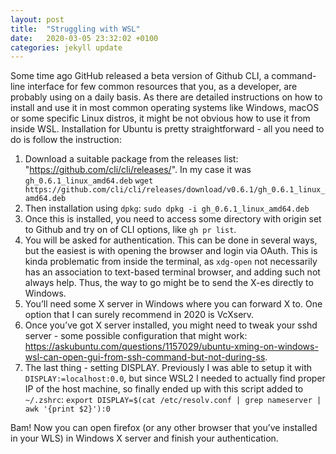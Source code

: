 ```yaml
---
layout: post
title:  "Struggling with WSL"
date:   2020-03-05 23:32:02 +0100
categories: jekyll update
---
```


Some time ago GitHub released a beta version of Github CLI, a command-line interface for few common resources that you, as a developer, are probably using on a daily basis.
As there are detailed instructions on how to install and use it in most common operating systems like Windows, macOS or some specific Linux distros, it might be not obvious how to use it from inside WSL.
Installation for Ubuntu is pretty straightforward - all you need to do is follow the instruction:
1. Download a suitable package from the releases list: "https://github.com/cli/cli/releases/". In my case it was `gh_0.6.1_linux_amd64.deb`
```wget https://github.com/cli/cli/releases/download/v0.6.1/gh_0.6.1_linux_amd64.deb```
2. Then installation using `dpkg`:
```sudo dpkg -i gh_0.6.1_linux_amd64.deb```
3. Once this is installed, you need to access some directory with origin set to Github and try on of CLI options, like ```gh pr list```.
4. You will be asked for authentication. This can be done in several ways, but the easiest is with opening the browser and login via OAuth. This is kinda problematic from inside the terminal, as ```xdg-open``` not necessarily has an association to text-based terminal browser, and adding such not always help. Thus, the way to go might be to send the X-es directly to Windows.
5. You’ll need some X server in Windows where you can forward X to. One option that I can surely recommend in 2020 is VcXserv.
6. Once you’ve got X server installed, you might need to tweak your sshd server - some possible configuration that might work: https://askubuntu.com/questions/1157029/ubuntu-xming-on-windows-wsl-can-open-gui-from-ssh-command-but-not-during-ss.
7. The last thing - setting DISPLAY. Previously I was able to setup it with ```DISPLAY:=localhost:0.0```, but since WSL2 I needed to actually find proper IP of the host machine, so finally ended up with this script added to ```~/.zshrc```:
```export DISPLAY=$(cat /etc/resolv.conf | grep nameserver | awk '{print $2}'):0```

Bam! Now you can open firefox (or any other browser that you’ve installed in your WLS) in Windows X server and finish your authentication.


